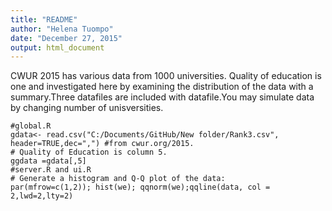 ```yaml
---
title: "README"
author: "Helena Tuompo"
date: "December 27, 2015"
output: html_document
---
```

CWUR 2015 has various data from 1000 universities. Quality of education is one and investigated here by examining the distribution of the data with a summary.Three datafiles are included with datafile.You may simulate data by changing number of unisversities.
```{r}
#global.R
gdata<- read.csv("C:/Documents/GitHub/New folder/Rank3.csv", header=TRUE,dec=",") #from cwur.org/2015.
# Quality of Education is column 5.  
ggdata =gdata[,5] 
#server.R and ui.R
# Generate a histogram and Q-Q plot of the data:
par(mfrow=c(1,2)); hist(we); qqnorm(we);qqline(data, col = 2,lwd=2,lty=2)
```

